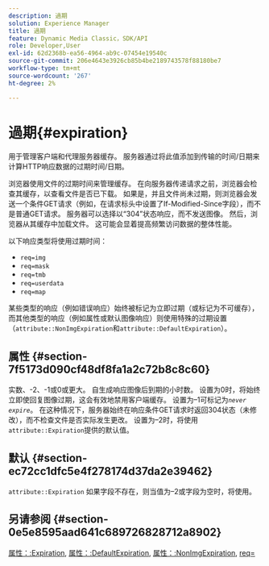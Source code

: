 ```yaml
---
description: 過期
solution: Experience Manager
title: 過期
feature: Dynamic Media Classic，SDK/API
role: Developer,User
exl-id: 62d2368b-ea56-4964-ab9c-07454e19540c
source-git-commit: 206e4643e3926cb85b4be2189743578f88180be7
workflow-type: tm+mt
source-wordcount: '267'
ht-degree: 2%

---
```


# 過期{#expiration}

用于管理客户端和代理服务器缓存。 服务器通过将此值添加到传输的时间/日期来计算HTTP响应数据的过期时间/日期。

浏览器使用文件的过期时间来管理缓存。 在向服务器传递请求之前，浏览器会检查其缓存，以查看文件是否已下载。 如果是，并且文件尚未过期，则浏览器会发送一个条件GET请求（例如，在请求标头中设置了If-Modified-Since字段），而不是普通GET请求。 服务器可以选择以“304”状态响应，而不发送图像。 然后，浏览器从其缓存中加载文件。 这可能会显着提高频繁访问数据的整体性能。

以下响应类型将使用过期时间：

* `req=img`
* `req=mask`
* `req=tmb`
* `req=userdata`
* `req=map`

某些类型的响应（例如错误响应）始终被标记为立即过期（或标记为不可缓存），而其他类型的响应（例如属性或默认图像响应）则使用特殊的过期设置（`attribute::NonImgExpiration`和`attribute::DefaultExpiration`）。

## 属性 {#section-7f5173d090cf48df8fa1a2c72b8c8c60}

实数、-2、-1或0或更大。 自生成响应图像后到期的小时数。 设置为0时，将始终立即使回复图像过期，这会有效地禁用客户端缓存。 设置为–1可标记为&#x200B;*`never expire`*。 在这种情况下，服务器始终在响应条件GET请求时返回304状态（未修改），而不检查文件是否实际发生更改。 设置为–2时，将使用`attribute::Expiration`提供的默认值。

## 默认 {#section-ec72cc1dfc5e4f278174d37da2e39462}

`attribute::Expiration` 如果字段不存在，则当值为–2或字段为空时，将使用。

## 另请参阅 {#section-0e5e8595aad641c689726828712a8902}

[属性：:Expiration](../../../../../../is-api/image-catalog/image-serving-api-ref/c-image-catalog-reference/c-attributes-reference/r-expiration.md#reference-a0bf4686425d4e00b8014c4950fb62b7),  [属性：:DefaultExpiration](../../../../../../is-api/image-catalog/image-serving-api-ref/c-image-catalog-reference/c-attributes-reference/r-defaultexpiration.md#reference-0526166fab654fceb243b75d1ea4f0cf),  [属性：:NonImgExpiration](../../../../../../is-api/image-catalog/image-serving-api-ref/c-image-catalog-reference/c-attributes-reference/r-nonimgexpiration.md#reference-a8066cd0d24b4ea98100ade4821f1f9d),  [req=](../../../../../../is-api/http-ref/image-serving-api-ref/c-http-protocol-reference/c-command-reference/r-req/r-req.md#reference-907cdb4a97034db7ad94695f25552e76)
